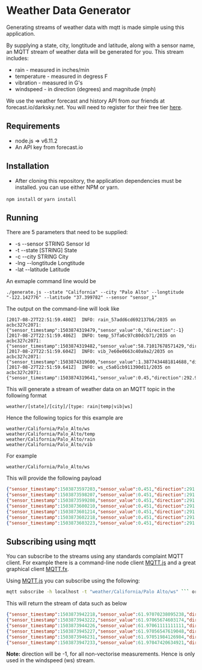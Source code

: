 # Weather Data Generator

Generating streams of weather data with mqtt is made simple using this application. 

By supplying a state, city, longtitude and latitude, along with a sensor name, an MQTT stream of weather data will be generated for you. This stream includes:
  
  - rain - measured in inches/min
  - temperature - measured in degress F
  - vibration - measured in G's
  - windspeed - in direction (degrees) and magnitude (mph)

We use the weather forecast and history API from our friends at forecast.io/darksky.net. You will need to register for their free tier [here](https://darksky.net/dev/register). 

## Requirements
- node.js => v6.11.2
- An API key from forecast.io

## Installation

- After cloning this repository, the application dependencies must be installed. you can use either NPM or yarn.

```npm install``` or ```yarn install```

## Running

There are 5 parameters that need to be supplied:

  - -s    --sensor STRING    Sensor Id
  - -t    --state [STRING]   State 
  - -c    --city STRING      City
  - -lng  --longtitude       Longtitude
  - -lat  --latitude         Latitude

An exmaple command line would be

```./generate.js --state "California" --city "Palo Alto" --longtitude "-122.142776" --latitude "37.399782" --sensor "sensor_1"```

The output on the command-line will look like

```
[2017-08-27T22:51:59.480Z]  INFO: rain_57add6cd692137b6/2035 on acbc327c2071: {"sensor_timestamp":1503874319479,"sensor_value":0,"direction":-1}
[2017-08-27T22:51:59.486Z]  INFO: temp_57fa6c97c80dcb71/2035 on acbc327c2071: {"sensor_timestamp":1503874319482,"sensor_value":58.71017678571429,"direction":-1}
[2017-08-27T22:51:59.604Z]  INFO: vib_7e60e0663c40a9a2/2035 on acbc327c2071: {"sensor_timestamp":1503874319600,"sensor_value":1.3877434481814688,"direction":-1}
[2017-08-27T22:51:59.641Z]  INFO: ws_c5a01cb911390d11/2035 on acbc327c2071: {"sensor_timestamp":1503874319641,"sensor_value":0.45,"direction":292.965}
```

This will generate a stream of weather data on an MQTT topic in the following format

```weather/[state]/[city]/[type: rain|temp|vib|ws]```

Hence the following topics for this example are

```
weather/California/Palo_Alto/ws
weather/California/Palo_Alto/temp
weather/California/Palo_Alto/rain
weather/California/Palo_Alto/vib
```

For example

```weather/California/Palo_Alto/ws```

This will provide the following payload

```json
{"sensor_timestamp":1503873597203,"sensor_value":0.451,"direction":291.841}
{"sensor_timestamp":1503873598207,"sensor_value":0.451,"direction":291.837}
{"sensor_timestamp":1503873599208,"sensor_value":0.451,"direction":291.833}
{"sensor_timestamp":1503873600210,"sensor_value":0.451,"direction":291.829}
{"sensor_timestamp":1503873601214,"sensor_value":0.451,"direction":291.826}
{"sensor_timestamp":1503873602218,"sensor_value":0.451,"direction":291.822}
{"sensor_timestamp":1503873603223,"sensor_value":0.451,"direction":291.818}
```

## Subscribing using mqtt

You can subscribe to the streams using any standards complaint MQTT client. For example there is a command-line node client [MQTT.js](https://www.npmjs.com/package/mqtt) and a great graphical client [MQTT.fx](http://www.mqttfx.org/).

Using [MQTT.js](https://www.npmjs.com/package/mqtt) you can subscribe using the following:

```bash 
mqtt subscribe -h localhost -t "weather/California/Palo Alto/ws" ``` or to any of the sensorsm, such as ```mqtt subscribe -h localhost -t "weather/California/Palo Alto/temp"
```

This will return the stream of data such as below

```json
{"sensor_timestamp":1503873942218,"sensor_value":61.97070238095238,"direction":-1}
{"sensor_timestamp":1503873943222,"sensor_value":61.97065674603174,"direction":-1}
{"sensor_timestamp":1503873944226,"sensor_value":61.97061111111111,"direction":-1}
{"sensor_timestamp":1503873945227,"sensor_value":61.97056547619048,"direction":-1}
{"sensor_timestamp":1503873946231,"sensor_value":61.97051984126984,"direction":-1}
{"sensor_timestamp":1503873947233,"sensor_value":61.97047420634921,"direction":-1}
```


**Note:** direction will be -1, for all non-vectorise measurements. Hence is only used in the windspeed (ws) stream.